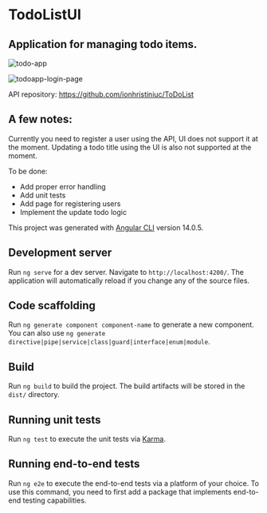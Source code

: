 # TodoListUI

## Application for managing todo items.

![todo-app](https://user-images.githubusercontent.com/10604108/178544581-74e4b107-9d33-4187-adeb-f735cc5426d4.png)

![todoapp-login-page](https://user-images.githubusercontent.com/10604108/178544691-d200e150-4537-442d-9da4-7fb9462ebbfd.png)

API repository: https://github.com/ionhristiniuc/ToDoList

## A few notes:
Currently you need to register a user using the API, UI does not support it at the moment.
Updating a todo title using the UI is also not supported at the moment.

To be done: 
* Add proper error handling
* Add unit tests
* Add page for registering users
* Implement the update todo logic

This project was generated with [Angular CLI](https://github.com/angular/angular-cli) version 14.0.5.

## Development server

Run `ng serve` for a dev server. Navigate to `http://localhost:4200/`. The application will automatically reload if you change any of the source files.

## Code scaffolding

Run `ng generate component component-name` to generate a new component. You can also use `ng generate directive|pipe|service|class|guard|interface|enum|module`.

## Build

Run `ng build` to build the project. The build artifacts will be stored in the `dist/` directory.

## Running unit tests

Run `ng test` to execute the unit tests via [Karma](https://karma-runner.github.io).

## Running end-to-end tests

Run `ng e2e` to execute the end-to-end tests via a platform of your choice. To use this command, you need to first add a package that implements end-to-end testing capabilities.
